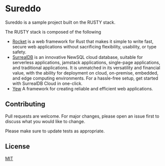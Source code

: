 # Sureddo

Sureddo is a sample project built on the RUSTY stack.

The RUSTY stack is composed of the following
- [Rocket](https://rocket.rs/) is a web framework for Rust that makes it simple to write fast, secure web applications without sacrificing flexibility, usability, or type safety.
- [SurrealDB](https://surrealdb.com/) is an innovative NewSQL cloud database, suitable for serverless applications, jamstack applications, single-page applications, and traditional applications. It is unmatched in its versatility and financial value, with the ability for deployment on cloud, on-premise, embedded, and edge computing environments. For a hassle-free setup, get started with SurrealDB Cloud in one-click.
- [Yew](https://yew.rs/) A framework for creating reliable and efficient web applications.

## Contributing

Pull requests are welcome. For major changes, please open an issue first
to discuss what you would like to change.

Please make sure to update tests as appropriate.

## License

[MIT](https://choosealicense.com/licenses/mit/)
